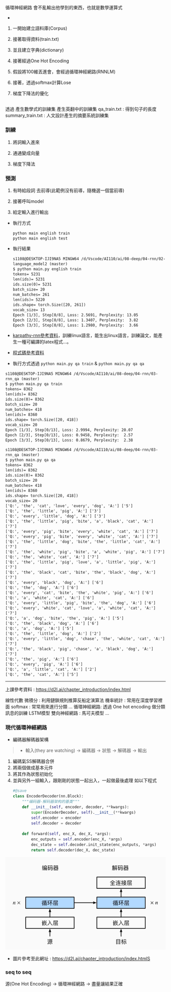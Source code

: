 循環神經網路
會不亂輸出他學到的東西，也就是數學運算式


- 

1. 一開始建立語料庫(Corpus)

2. 接著取得資料(train.txt)

3. 並且建立字典(dictionary)

4. 接著經過One Hot Encoding

5. 假設將100維丟進會，會經過循環神經網路(RNNLM)

6. 接著，透過softmax計算Lose

7. 梯度下降法的優化


## 
透過 產生數學式的訓練集
產生英翻中的訓練集
qa_train.txt : 得到句子的長度
summary_train.txt : 人文設計產生的摘要系統訓練集

### 訓練
1. 將詞輸入進來

2. 通通變成向量

3. 梯度下降法

### 預測

1. 有時給段詞 去前導(此範例沒有前導，隨機選一個當前導)

2. 接著呼叫model

3. 給定輸入進行輸出

- 執行方式
    ```
    python main english train
    python main english test
    ```
- 執行結果
    ```
    s1108@DESKTOP-IJI9NA5 MINGW64 /d/Vscode/AI110/ai/08-deep/04-rnn/02-language_model2 (master)
    $ python main.py english train
    tokens= 5231
    len(ids)= 5231
    ids.size(0)= 5231
    batch_size= 20
    num_batches= 261
    len(ids)= 5220
    ids.shape= torch.Size([20, 261])
    vocab_size= 13
    Epoch [1/3], Step[0/8], Loss: 2.5691, Perplexity: 13.05
    Epoch [2/3], Step[0/8], Loss: 1.3407, Perplexity:  3.82
    Epoch [3/3], Step[0/8], Loss: 1.2980, Perplexity:  3.66
    ```

- [karpathy-rnn參考資料](http://karpathy.github.io/2015/05/21/rnn-effectiveness/)，訓練linux語言，能生出linux語言，訓練論文，能產生一種可編譯的latex程式...。


- [程式碼參考資料](https://gitlab.com/ccc110/ai/-/tree/master/08-deep/04-rnn/03-rnn_qa)

- 執行方式透過 `python main.py qa train` & `python main.py qa qa`  
```
s1108@DESKTOP-IJI9NA5 MINGW64 /d/Vscode/AI110/ai/08-deep/04-rnn/03-rnn_qa (master)
$ python main.py qa train
tokens= 8362
len(ids)= 8362
ids.size(0)= 8362
batch_size= 20
num_batches= 418
len(ids)= 8360
ids.shape= torch.Size([20, 418])
vocab_size= 20
Epoch [1/3], Step[0/13], Loss: 2.9994, Perplexity: 20.07
Epoch [2/3], Step[0/13], Loss: 0.9458, Perplexity:  2.57
Epoch [3/3], Step[0/13], Loss: 0.8679, Perplexity:  2.38
```

```
s1108@DESKTOP-IJI9NA5 MINGW64 /d/Vscode/AI110/ai/08-deep/04-rnn/03-rnn_qa (master)
$ python main.py qa qa
tokens= 8362
len(ids)= 8362
ids.size(0)= 8362
batch_size= 20
num_batches= 418
len(ids)= 8360
ids.shape= torch.Size([20, 418])
vocab_size= 20
['Q:', 'the', 'cat', 'love', 'every', 'dog', 'A:'] ['5']
['Q:', 'the', 'little', 'pig', 'A:'] ['3']
['Q:', 'every', 'little', 'dog', 'A:'] ['3']
['Q:', 'the', 'little', 'pig', 'bite', 'a', 'black', 'cat', 'A:'] ['7']
['Q:', 'every', 'pig', 'bite', 'every', 'white', 'cat', 'A:'] ['7']
['Q:', 'every', 'pig', 'bite', 'every', 'white', 'cat', 'A:'] ['7']
['Q:', 'the', 'little', 'dog', 'bite', 'the', 'little', 'cat', 'A:'] ['7']   
['Q:', 'the', 'white', 'pig', 'bite', 'a', 'white', 'pig', 'A:'] ['7']       
['Q:', 'the', 'white', 'cat', 'A:'] ['7']
['Q:', 'the', 'little', 'pig', 'love', 'a', 'little', 'pig', 'A:'] ['7']     
['Q:', 'the', 'black', 'cat', 'bite', 'the', 'black', 'dog', 'A:'] ['7']     
['Q:', 'every', 'black', 'dog', 'A:'] ['6']
['Q:', 'the', 'dog', 'A:'] ['6']
['Q:', 'every', 'cat', 'bite', 'the', 'white', 'pig', 'A:'] ['6']
['Q:', 'a', 'white', 'cat', 'A:'] ['6']
['Q:', 'every', 'little', 'pig', 'bite', 'the', 'dog', 'A:'] ['6']
['Q:', 'every', 'white', 'cat', 'love', 'a', 'white', 'cat', 'A:'] ['7']     
['Q:', 'a', 'dog', 'bite', 'the', 'pig', 'A:'] ['5']
['Q:', 'the', 'black', 'dog', 'A:'] ['6']
['Q:', 'a', 'dog', 'A:'] ['5']
['Q:', 'the', 'little', 'dog', 'A:'] ['2']
['Q:', 'every', 'little', 'dog', 'chase', 'the', 'white', 'cat', 'A:'] ['7'] 
['Q:', 'the', 'black', 'pig', 'chase', 'a', 'black', 'dog', 'A:'] ['7']      
['Q:', 'the', 'pig', 'A:'] ['6']
['Q:', 'every', 'pig', 'A:'] ['6']
['Q:', 'a', 'little', 'cat', 'A:'] ['2']
['Q:', 'the', 'cat', 'A:'] ['5']
```


---

上課參考資料 : https://d2l.ai/chapter_introduction/index.html

線性代數
微積分 : 利用鏈鎖規則推算反船定演算法
機率統計 : 常用在深度學習裡面
softmax : 常常用來進行分類
...
循環神經網路: 透過 One hot encoding 做分類訊息的訓練
LSTM模型
雙向神經網路 : 馬可夫模型
...

### 現代循環神經網路
- 編碼器解碼器架構
>- 輸入(they are watching) -> 編碼器 -> 狀態 -> 解碼器 -> 輸出

1. 編碼氣SS解碼器合併
2. 將兩個做成基本元件
3. 將其作為狀態初始化
4. 並與另外一組輸入，跟剛剛的狀態一起出入，一起做最後處理
如以下程式
    ```py
    #@save
    class EncoderDecoder(nn.Block):
        """编码器-解码器架构的基类"""
        def __init__(self, encoder, decoder, **kwargs):
            super(EncoderDecoder, self).__init__(**kwargs)
            self.encoder = encoder
            self.decoder = decoder

        def forward(self, enc_X, dec_X, *args):
            enc_outputs = self.encoder(enc_X, *args)
            dec_state = self.decoder.init_state(enc_outputs, *args)
            return self.decoder(dec_X, dec_state)
    ```

![](pictures/1.jpg)


- 圖片參考至此網址 :  https://d2l.ai/chapter_introduction/index.htmlS
### seq to seq
源(One Hot Encoding) -> 循環神經網路 -> 盡量讓結果正確

